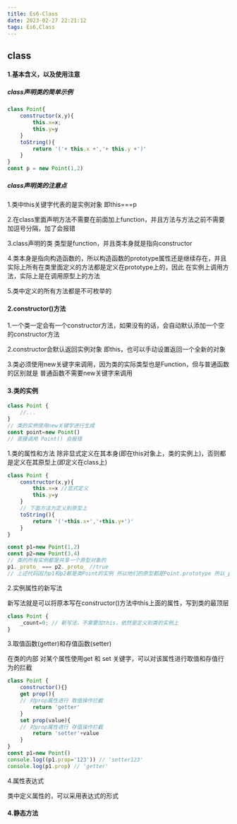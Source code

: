 ```yaml
---
title: Es6-Class
date: 2023-02-27 22:21:12
tags: Es6,Class
---
```

## class

#### 1.基本含义，以及使用注意

##### class声明类的简单示例

```javascript
class Point{
	constructor(x,y){
		this.x=x;
		this.y=y
	}
	toString(){
		return '('+ this.x +','+ this.y +')'
	}
}
const p = new Point(1,2)
```

##### class声明类的注意点

1.类中this关键字代表的是实例对象 即this===p

2.在class里面声明方法不需要在前面加上function，并且方法与方法之前不需要加逗号分隔，加了会报错

3.class声明的类 类型是function，并且类本身就是指向constructor

4.类本身是指向构造函数的，所以构造函数的prototype属性还是继续存在，并且实际上所有在类里面定义的方法都是定义在prototype上的，因此 在实例上调用方法，实际上是在调用原型上的方法

5.类中定义的所有方法都是不可枚举的

#### 2.constructor()方法

1.一个类一定会有一个constructor方法，如果没有的话，会自动默认添加一个空的constructor方法

2.constructor会默认返回实例对象 即this，也可以手动设置返回一个全新的对象

3.类必须使用new关键字来调用，因为类的实际类型也是Function，但与普通函数的区别就是 普通函数不需要new关键字来调用

#### 3.类的实例

```javascript
class Point	{
	//...
}
// 类的实例使用new关键字进行生成
const point=new Point()
// 直接调用 Point() 会报错
```

1.类的属性和方法 除非显式定义在其本身(即在this对象上，类的实例上)，否则都是定义在其原型上(即定义在class上)

```javascript
class Point {
	constructor(x,y){
		this.x=x //显式定义 
		this.y=y
	}
	// 下面方法为定义到原型上
	toString(){
		return '('+this.x+','+this.y+')'
	}
}

const p1=new Point(1,2)
const p2=new Point(3,4)
// 类的所有实例都是共享一个原型对象的
p1._proto_ === p2._proto_ //true
// 上述代码因为p1和p2都是类Point的实例 所以他们的原型都是Point.prototype 所以_proto_属性是相等的
```

2.实例属性的新写法

新写法就是可以将原本写在constructor()方法中this上面的属性，写到类的最顶层

```javascript
class Point	{
	_count=0; // 新写法，不需要加this，依然是定义到类的实例上
}
```

3.取值函数(getter)和存值函数(setter)

在类的内部 对某个属性使用get 和 set 关键字，可以对该属性进行取值和存值行为的拦截

```javascript
class Point	{
	constructor(){}
	get prop(){
    // 对prop属性进行 取值操作拦截
		return 'getter'
	}
	set prop(value){
    // 对prop属性进行 存值操作拦截
		return 'setter'+value
	}
}
const p1=new Point()
console.log((p1.prop='123')) // 'setter123'
console.log(p1.prop) // 'getter'
```

4.属性表达式

类中定义属性的，可以采用表达式的形式

#### 4.静态方法

